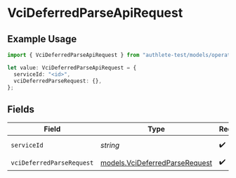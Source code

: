# VciDeferredParseApiRequest

## Example Usage

```typescript
import { VciDeferredParseApiRequest } from "authlete-test/models/operations";

let value: VciDeferredParseApiRequest = {
  serviceId: "<id>",
  vciDeferredParseRequest: {},
};
```

## Fields

| Field                                                                     | Type                                                                      | Required                                                                  | Description                                                               |
| ------------------------------------------------------------------------- | ------------------------------------------------------------------------- | ------------------------------------------------------------------------- | ------------------------------------------------------------------------- |
| `serviceId`                                                               | *string*                                                                  | :heavy_check_mark:                                                        | A service ID.                                                             |
| `vciDeferredParseRequest`                                                 | [models.VciDeferredParseRequest](../../models/vcideferredparserequest.md) | :heavy_check_mark:                                                        | N/A                                                                       |
